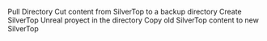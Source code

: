 Pull Directory
Cut content from SilverTop to a backup directory
Create SilverTop Unreal proyect in the directory
Copy old SilverTop content to new SilverTop

